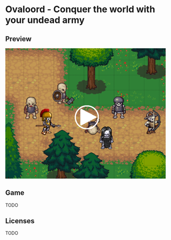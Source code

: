 # Ovaloord - Conquer the world with your undead army
## Preview

[<img src="doc/preview.png">](doc/undead_army_practice.mp4?raw=true)

## Game
TODO

## Licenses
TODO
